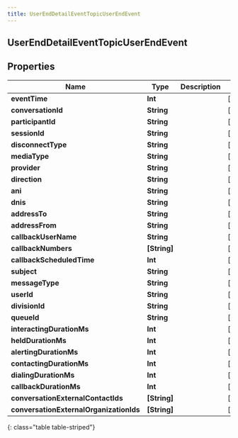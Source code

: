 ```yaml
---
title: UserEndDetailEventTopicUserEndEvent
---
```

## UserEndDetailEventTopicUserEndEvent

## Properties

|Name | Type | Description | Notes|
|------------ | ------------- | ------------- | -------------|
| **eventTime** | **Int** |  | [optional] |
| **conversationId** | **String** |  | [optional] |
| **participantId** | **String** |  | [optional] |
| **sessionId** | **String** |  | [optional] |
| **disconnectType** | **String** |  | [optional] |
| **mediaType** | **String** |  | [optional] |
| **provider** | **String** |  | [optional] |
| **direction** | **String** |  | [optional] |
| **ani** | **String** |  | [optional] |
| **dnis** | **String** |  | [optional] |
| **addressTo** | **String** |  | [optional] |
| **addressFrom** | **String** |  | [optional] |
| **callbackUserName** | **String** |  | [optional] |
| **callbackNumbers** | **[String]** |  | [optional] |
| **callbackScheduledTime** | **Int** |  | [optional] |
| **subject** | **String** |  | [optional] |
| **messageType** | **String** |  | [optional] |
| **userId** | **String** |  | [optional] |
| **divisionId** | **String** |  | [optional] |
| **queueId** | **String** |  | [optional] |
| **interactingDurationMs** | **Int** |  | [optional] |
| **heldDurationMs** | **Int** |  | [optional] |
| **alertingDurationMs** | **Int** |  | [optional] |
| **contactingDurationMs** | **Int** |  | [optional] |
| **dialingDurationMs** | **Int** |  | [optional] |
| **callbackDurationMs** | **Int** |  | [optional] |
| **conversationExternalContactIds** | **[String]** |  | [optional] |
| **conversationExternalOrganizationIds** | **[String]** |  | [optional] |
{: class="table table-striped"}


